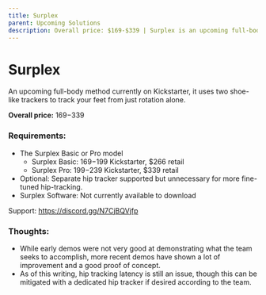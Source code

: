 ```yaml
---
title: Surplex
parent: Upcoming Solutions
description: Overall price: $169-$339 | Surplex is an upcoming full-body method that uses shoe-like trackers, only two modules are needed for tracking.
---
```


# Surplex
An upcoming full-body method currently on Kickstarter, it uses two shoe-like trackers to track your feet from just rotation alone.

**Overall price:** $169-$339

### Requirements:
* The Surplex Basic or Pro model
  * Surplex Basic: $169-$199 Kickstarter, $266 retail
  * Surplex Pro: $199-$239 Kickstarter, $339 retail
* Optional: Separate hip tracker supported but unnecessary for more fine-tuned hip-tracking.
* Surplex Software: Not currently available to download

Support: https://discord.gg/N7CjBQVjfp

### Thoughts:
* While early demos were not very good at demonstrating what the team seeks to accomplish, more recent demos have shown a lot of improvement and a good proof of concept.
* As of this writing, hip tracking latency is still an issue, though this can be mitigated with a dedicated hip tracker if desired according to the team.
